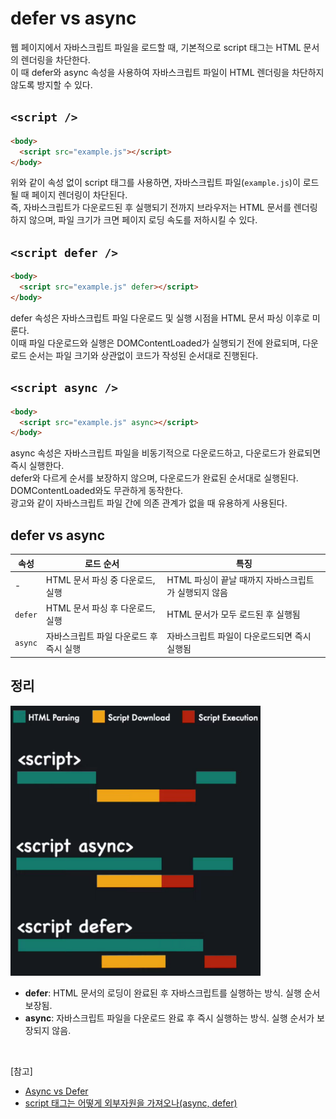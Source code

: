 # defer vs async

웹 페이지에서 자바스크립트 파일을 로드할 때, 기본적으로 script 태그는 HTML 문서의 렌더링을 차단한다.
<br>이 때 defer와 async 속성을 사용하여 자바스크립트 파일이 HTML 렌더링을 차단하지 않도록 방지할 수 있다.

## `<script />`

```html
<body>
  <script src="example.js"></script>
</body>
```

위와 같이 속성 없이 script 태그를 사용하면, 자바스크립트 파일(`example.js`)이 로드될 때 페이지 렌더링이 차단된다.
<br>즉, 자바스크립트가 다운로드된 후 실행되기 전까지 브라우저는 HTML 문서를 렌더링하지 않으며, 파일 크기가 크면 페이지 로딩 속도를 저하시킬 수 있다.

## `<script defer />`

```html
<body>
  <script src="example.js" defer></script>
</body>
```

defer 속성은 자바스크립트 파일 다운로드 및 실행 시점을 HTML 문서 파싱 이후로 미룬다.
<br>이때 파일 다운로드와 실행은 DOMContentLoaded가 실행되기 전에 완료되며, 다운로드 순서는 파일 크기와 상관없이 코드가 작성된 순서대로 진행된다.

## `<script async />`

```html
<body>
  <script src="example.js" async></script>
</body>
```

async 속성은 자바스크립트 파일을 비동기적으로 다운로드하고, 다운로드가 완료되면 즉시 실행한다.
<br>defer와 다르게 순서를 보장하지 않으며, 다운로드가 완료된 순서대로 실행된다. DOMContentLoaded와도 무관하게 동작한다.
<br>광고와 같이 자바스크립트 파일 간에 의존 관계가 없을 때 유용하게 사용된다.

## defer vs async

| 속성    | 로드 순서                               | 특징                                                 |
| ------- | --------------------------------------- | ---------------------------------------------------- |
| -       | HTML 문서 파싱 중 다운로드, 실행        | HTML 파싱이 끝날 때까지 자바스크립트가 실행되지 않음 |
| `defer` | HTML 문서 파싱 후 다운로드, 실행        | HTML 문서가 모두 로드된 후 실행됨                    |
| `async` | 자바스크립트 파일 다운로드 후 즉시 실행 | 자바스크립트 파일이 다운로드되면 즉시 실행됨         |

## 정리

<img src="../Images/defer_async.png" width="400px"><br/>

- **defer**: HTML 문서의 로딩이 완료된 후 자바스크립트를 실행하는 방식. 실행 순서 보장됨.
- **async**: 자바스크립트 파일을 다운로드 완료 후 즉시 실행하는 방식. 실행 순서가 보장되지 않음.

<br/>

[참고]

- [Async vs Defer](https://www.youtube.com/shorts/3peCiMg332o)
- [script 태그는 어떻게 외부자원을 가져오나(async, defer)](https://youtu.be/c_IGI0JjtUA?si=6FE_DYaOin-6SVPc)
